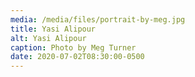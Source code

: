 ```yaml
---
media: /media/files/portrait-by-meg.jpg
title: Yasi Alipour
alt: Yasi Alipour
caption: Photo by Meg Turner
date: 2020-07-02T08:30:00-0500
---
```


